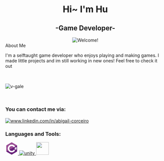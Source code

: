 ### 

<h1 align = "center">Hi~ I'm Hu</h1>
<h2 align = "center">-Game Developer-</h2>

<div align="center" width="50">
  <img src="https://i.imgur.com/dTYwdG1.gif" alt="Welcome!" width="300"/>
</div>

<div>About Me
  <p align = "left">
    I'm a selftaught game developer who enjoys playing and making games. I made little projects and im still working in new ones! Feel free to check it out
  </p>
</div>


<div align = "left">
  <br><p><img align="center" src="https://github-readme-streak-stats.herokuapp.com/?user=v-gale&theme=chartreuse-dark" alt="v-gale"/></p></br>
</div>

<p align="left">
<h3 align = "left">You can contact me via:</h3>
<a href="https://linkedin.com/in/www.linkedin.com/in/abigail-corceiro" target="blank"><img align="center" src="https://raw.githubusercontent.com/rahuldkjain/github-profile-readme-generator/master/src/images/icons/Social/linked-in-alt.svg" alt="www.linkedin.com/in/abigail-corceiro" height="30" width="40" /></a>
</p>

<h3 align="left">Languages and Tools:</h3>
<p align="left"> <a href="https://www.w3schools.com/cs/" target="_blank" rel="noreferrer"> <img src="https://raw.githubusercontent.com/devicons/devicon/master/icons/csharp/csharp-original.svg" alt="csharp" width="40" height="40"/>  </a> <a href="https://unity.com/" target="_blank" rel="noreferrer"> <img src="https://www.vectorlogo.zone/logos/unity3d/unity3d-icon.svg" alt="unity" width="40" height="40"/> </a> <a><img src="https://www.vectorlogo.zone/logos/godotengine/godotengine-icon.svg" width="40" height="40"> </a>

<!--
**Huthien/Hu** is a ✨ _special_ ✨ repository because its `README.md` (this file) appears on your GitHub profile.

Here are some ideas to get you started:

- 🔭 I’m currently working on ...
- 🌱 I’m currently learning ...
- 👯 I’m looking to collaborate on ...
- 🤔 I’m looking for help with ...
- 💬 Ask me about ...
- 📫 How to reach me: ...
- 😄 Pronouns: ...![gamedev](https://github.com/user-attachments/assets/a0dc806b-7320-4c1a-ab36-b61aea721db2)
![gamedev](https://github.com/user-attachments/assets/cddf1c93-d936-47f1-b9e2-165fa22b3af9)

- ⚡ Fun fact: ...
-->
